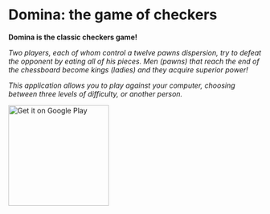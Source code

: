 # Domina: the game of checkers

**Domina is the classic checkers game!**

*Two players, each of whom control a twelve pawns dispersion, try to defeat the opponent by eating all of his pieces.
Men (pawns) that reach the end of the chessboard become kings (ladies) and they acquire superior power!*

*This application allows you to play against your computer, choosing between three levels of difficulty, or another person.*

<a href="https://play.google.com/store/apps/details?id=com.lorenzovngl.domina">
  <img style="width: 200px" src="https://play.google.com/intl/en_us/badges/static/images/badges/en_badge_web_generic.png" alt="Get it on Google Play">
</a>
